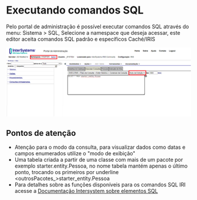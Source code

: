 # Executando comandos SQL
Pelo portal de administração é possível executar comandos SQL através do menu: Sistema > SQL, Selecione a namespace que deseja acessar, este editor aceita comandos SQL padrão e específicos Caché/IRIS

![irissql.png](img/irissql.png)

## Pontos de atenção
- Atenção para o modo da consulta, para visualizar dados como datas e campos enumerados utilize o "modo de exibição"
- Uma tabela criada a partir de uma classe com mais de um pacote por exemplo starter.entity.Pessoa, no nome tabela mantém apenas o último ponto, trocando os primeiros por underline <outrosPacotes_>starter_entity.Pessoa
- Para detalhes sobre as funções disponíveis para os comandos SQL IRI acesse a [Documentação Intersystem sobre elementos SQL](https://docs.intersystems.com/irislatest/csp/docbook/DocBook.UI.Page.cls?KEY=GSQL_langelements)

